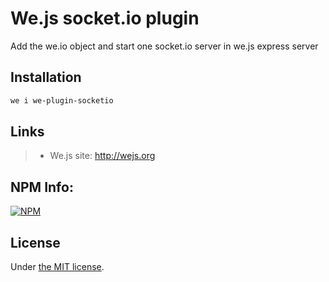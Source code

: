 # We.js socket.io plugin

Add the we.io object and start one socket.io server in we.js express server

## Installation

```sh
we i we-plugin-socketio
```

## Links

> * We.js site: http://wejs.org

## NPM Info:

[![NPM](https://nodei.co/npm/we-plugin-auth.png?downloads=true&downloadRank=true&stars=true)](https://nodei.co/npm/we-plugin-auth/)

## License

Under [the MIT license](https://github.com/wejs/we/blob/master/LICENSE.md).